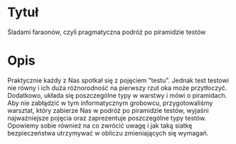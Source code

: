 # Tytuł

Śladami faraonów, czyli pragmatyczna podróż po piramidzie testów

# Opis

Praktycznie każdy z Nas spotkał się z pojęciem "testu". Jednak test testowi nie równy i ich duża różnorodność na pierwszy rzut oka może przytłoczyć. Dodatkowo, układa się poszczególne typy w warstwy i mówi o piramidach. Aby nie zabłądzić w tym informatycznym grobowcu, przygotowaliśmy warsztat, który zabierze Nas w podróż po piramidzie testów, wyjaśni najważniejsze pojęcia oraz zaprezentuje poszczególne typy testów. Opowiemy sobie również na co zwrócić uwagę i jak taką siatkę bezpieczeństwa utrzymywać w obliczu zmieniających się wymagań.